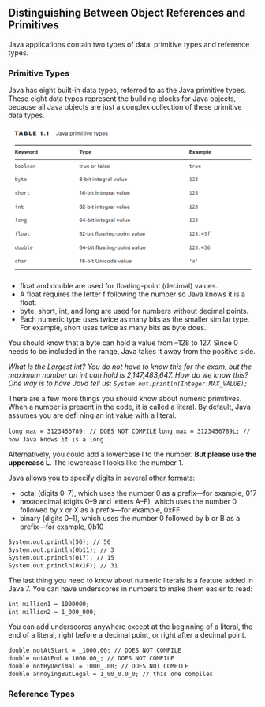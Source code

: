 ## Distinguishing Between Object References and Primitives

Java applications contain two types of data: primitive types and reference types.

### Primitive Types

Java has eight built-in data types, referred to as the Java primitive types. These eight data types represent the building blocks for Java objects, because all Java objects are just a complex collection of these primitive data types. 

![](table1.1.PNG)

* float and double are used for floating-point (decimal) values.
* A float requires the letter f following the number so Java knows it is a float.
* byte, short, int, and long are used for numbers without decimal points.
* Each numeric type uses twice as many bits as the smaller similar type. For example, short uses twice as many bits as byte does.

You should know that a byte can hold a value from –128 to 127. Since 0 needs to be included in the range, Java takes it away from the positive side.

_What Is the Largest int?_
_You do not have to know this for the exam, but the maximum number an int can hold is
2,147,483,647. How do we know this? One way is to have Java tell us:
```System.out.println(Integer.MAX_VALUE);```_

There are a few more things you should know about numeric primitives. When a number is present in the code, it is called a literal. By default, Java assumes you are defi ning an int value with a literal. 

``` long max = 3123456789; // DOES NOT COMPILE ```
``` long max = 3123456789L; // now Java knows it is a long ```

Alternatively, you could add a lowercase l to the number. **But please use the uppercase L**. The lowercase l looks like the number 1.

Java allows you to specify digits in several other formats:
* octal (digits 0–7), which uses the number 0 as a prefix—for example, 017
* hexadecimal (digits 0–9 and letters A–F), which uses the number 0 followed by x or X as a prefix—for example, 0xFF
* binary (digits 0–1), which uses the number 0 followed by b or B as a prefix—for example, 0b10

```
System.out.println(56); // 56
System.out.println(0b11); // 3
System.out.println(017); // 15
System.out.println(0x1F); // 31
```

The last thing you need to know about numeric literals is a feature added in Java 7. You can have underscores in numbers to make them easier to read:
```
int million1 = 1000000;
int million2 = 1_000_000;
```

You can add underscores anywhere except at the beginning of a literal, the end of a literal, right before a decimal point, or right after a decimal point.
```
double notAtStart = _1000.00; // DOES NOT COMPILE
double notAtEnd = 1000.00_; // DOES NOT COMPILE
double notByDecimal = 1000_.00; // DOES NOT COMPILE
double annoyingButLegal = 1_00_0.0_0; // this one compiles
```

### Reference Types
